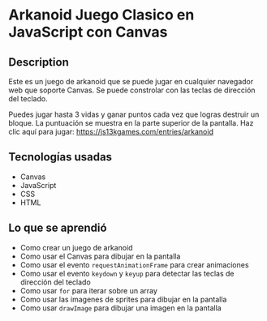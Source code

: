 
# Arkanoid Juego Clasico en JavaScript con Canvas

## Description

Este es un juego de arkanoid que se puede jugar en cualquier navegador web que soporte Canvas.
Se puede constrolar con las teclas de dirección del teclado.

Puedes jugar hasta 3 vidas y ganar puntos cada vez que logras destruir un bloque.
La puntuación se muestra en la parte superior de la pantalla.
Haz clic aquí para jugar: https://js13kgames.com/entries/arkanoid

## Tecnologías usadas

- Canvas
- JavaScript
- CSS
- HTML

## Lo que se aprendió

- Como crear un juego de arkanoid
- Como usar el Canvas para dibujar en la pantalla
- Como usar el evento `requestAnimationFrame` para crear animaciones
- Como usar el evento `keydown` y `keyup` para detectar las teclas de dirección del teclado
- Como usar `for` para iterar sobre un array
- Como usar las imagenes de sprites para dibujar en la pantalla
- Como usar `drawImage` para dibujar una imagen en la pantalla
